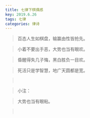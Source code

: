 ```yaml
---
title: 七律下棋偶感
key: 2019.6.26
tags: 七律
categories: 律诗
---
```


<blockquote class="blockquote-center">百态人生如棋盘，输赢由性皆抢先。
</blockquote>
<blockquote class="blockquote-center">小着不要出手恶，大势也当有眼欢。
</blockquote>
<blockquote class="blockquote-center">昏醒得失几子悔，黑白胜负一目欢。
</blockquote>
<blockquote class="blockquote-center">死活只是学智慧，地广天圆都是宽。
</blockquote>
<blockquote class="blockquote-center"></br>
</blockquote>
<blockquote class="blockquote-center">小注：
</blockquote>
<blockquote class="blockquote-center">大势也当有眼粘。
</blockquote>
<blockquote class="blockquote-center"></br>
</blockquote>
